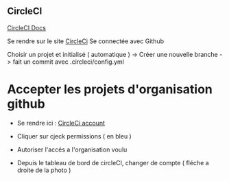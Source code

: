 ## CircleCI

[CircleCI Docs](https://circleci.com/docs/)

Se rendre sur le site [CircleCi](https://circleci.com/vcs-authorize/)
Se connectée avec Github

Choisir un projet et initialisé ( automatique )
    -> Créer une nouvelle branche
    -> fait un commit avec .circleci/config.yml



Accepter les projets d'organisation github
===================



- Se rendre ici : [CircleCi account](https://circleci.com/account)

- Cliquer sur cjeck permissions ( en bleu )
- Autoriser l'accés a l'organisation voulu
- Depuis le tableau de bord de circleCI, changer de compte ( fléche a droite de la photo )
